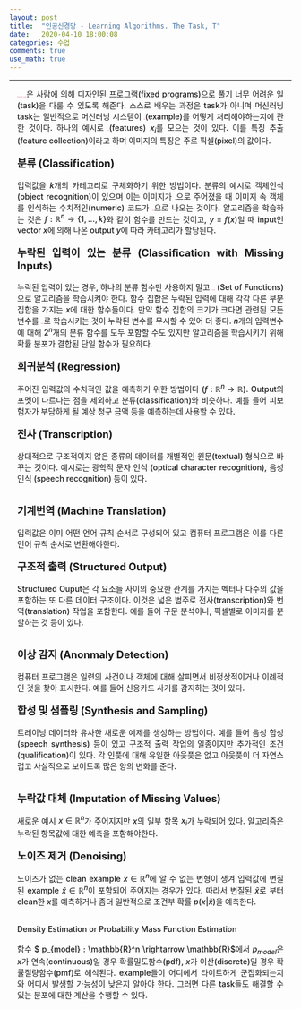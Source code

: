 ```yaml
---
layout: post
title:  "인공신경망 - Learning Algorithms. The Task, T"
date:   2020-04-10 18:00:08
categories: 수업
comments: true 
use_math: true
---
```

-----

<div style = "font-weight:500; font-size:1.0em; margin-left: 1em; margin-right: 1em;text-align:justify; ">

<b style = "color:#d7385e;font-size:1.2">머신러닝(machine learning)</b>은 사람에 의해 디자인된 프로그램(fixed programs)으로 풀기 너무 어려운 일(task)을 다룰 수 있도록 해준다. 스스로 배우는 과정은 task가 아니며 머신러닝 task는 일반적으로 머신러닝 시스템이 <b style = "color:#d7385e;font-size:1.2">예시</b>(example)를 어떻게 처리해야하는지에 관한 것이다. 하나의 예시로 <b style = "color:#d7385e;font-size:1.2">특징</b>(features) $x_i$를 모으는 것이 있다. 이를 특징 추출(feature collection)이라고 하며 이미지의 특징은 주로 픽셀(pixel)의 값이다.
<br><br>
<span style = "font-weight:700; font-size:1.3em;  margin-right: 1em;">
분류 (Classification)
</span>
<br><br>
입력값을 $k$개의 카테고리로 구체화하기 위한 방법이다. 분류의 예시로 객체인식 (object recognition)이 있으며 이는 이미지가 <b style = "color:#d7385e;font-size:1.2">input</b>으로 주어졌을 때 이미지 속 객체를 인식하는 수치적인(numeric) 코드가 <b style = "color:#d7385e;font-size:1.2">output</b>으로 나오는 것이다. 알고리즘을 학습하는 것은 $f : \mathbb{R}^{n} \rightarrow\{1, \ldots, k\}$와 같이 함수를 만드는 것이고, $y=f(x)$일 때 input인 vector $x$에 의해 나온 output $y$에 따라 카테고리가 할당된다. 
<br><br>
<span style = "font-weight:700; font-size:1.3em;  margin-right: 1em;">
누락된 입력이 있는 분류 (Classification with Missing Inputs)
</span>
<br><br>
누락된 입력이 있는 경우, 하나의 분류 함수만 사용하지 말고 <b style = "color:#d7385e;font-size:1.2">함수 집합</b> (Set of Functions)으로 알고리즘을 학습시켜야 한다. 함수 집합은 누락된 입력에 대해 각각 다른 부분집합을 가지는 $x$에 대한 함수들이다. 만약 함수 집합의 크기가 크다면 관련된 모든 변수를 <b style = "color:#d7385e;font-size:1.2">확률 분포</b>로 학습시키는 것이 누락된 변수를 무시할 수 있어 더 좋다. $n$개의 입력변수에 대해 $2^n$개의 분류 함수를 모두 포함할 수도 있지만 알고리즘을 학습시키기 위해 확률 분포가 결합된 단일 함수가 필요하다. 
<br><br>
<span style = "font-weight:700; font-size:1.3em;  margin-right: 1em;">
회귀분석 (Regression)
</span>
<br><br>
주어진 입력값의 수치적인 값을 예측하기 위한 방법이다 ($f : \mathbb{R}^{n} \rightarrow \mathbb{R}$). Output의 포멧이 다르다는 점을 제외하고 분류(classification)와 비슷하다. 예를 들어 피보험자가 부담하게 될 예상 청구 금액 등을 예측하는데 사용할 수 있다. 
<br><br>
<span style = "font-weight:700; font-size:1.3em;  margin-right: 1em;">
전사 (Transcription)
</span>
<br><br>
상대적으로 구조적이지 않은 종류의 데이터를 개별적인 원문(textual) 형식으로 바꾸는 것이다. 예시로는 광학적 문자 인식 (optical character recognition), 음성 인식 (speech recognition) 등이 있다.  
<br><br>
<span style = "font-weight:700; font-size:1.3em;  margin-right: 1em;">
기계번역 (Machine Translation)
</span>
<br><br>
입력값은 이미 어떤 언어 규칙 순서로 구성되어 있고 컴퓨터 프로그램은 이를 다른 언어 규칙 순서로 변환해야한다. 
<br><br>
<span style = "font-weight:700; font-size:1.3em;  margin-right: 1em;">
구조적 출력 (Structured Output)
</span>
<br><br>
Structured Ouput은 각 요소들 사이의 중요한 관계를 가지는 벡터나 다수의 값을 포함하는 또 다른 데이터 구조이다. 이것은 넓은 범주로 전사(transcription)와 번역(translation) 작업을 포함한다. 예를 들어 구문 분석이나, 픽셀별로 이미지를 분할하는 것 등이 있다.   
<br><br>
<span style = "font-weight:700; font-size:1.3em;  margin-right: 1em;">
이상 감지 (Anonmaly Detection)
</span>
<br><br>
컴퓨터 프로그램은 일련의 사건이나 객체에 대해 살피면서 비정상적이거나 이례적인 것을 찾아 표시한다. 예를 들어 신용카드 사기를 감지하는 것이 있다. 
<br><br>
<span style = "font-weight:700; font-size:1.3em;  margin-right: 1em;">
합성 및 샘플링 (Synthesis and Sampling)
</span>
<br><br>
트레이닝 데이터와 유사한 새로운 예제를 생성하는 방법이다. 예를 들어 음성 합성 (speech synthesis) 등이 있고 구조적 출력 작업의 일종이지만 추가적인 조건(qualification)이 있다. 각 인풋에 대해 유일한 아웃풋은 없고 아웃풋이 더 자연스럽고 사실적으로 보이도록 많은 양의 변화를 준다.   
<br><br>
<span style = "font-weight:700; font-size:1.3em;  margin-right: 1em;">
누락값 대체 (Imputation of Missing Values)
</span>
<br><br>
새로운 예시 $x \in \mathbb{R}^n$가 주어지지만 $x$의 일부 항목 $x_i$가 누락되어 있다. 알고리즘은 누락된 항목값에 대한 예측을 포함해야한다. 
<br><br>
<span style = "font-weight:700; font-size:1.3em;  margin-right: 1em;">
노이즈 제거 (Denoising)
</span>
<br><br>
노이즈가 없는 clean example $x \in \mathbb{R}^n$에 알 수 없는 변형이 생겨 입력값에 변질된 example $\tilde{x} \in \mathbb{R}^{n}$이 포함되어 주어지는 경우가 있다. 따라서 변질된 $\tilde{x}$로 부터 clean한 $x$를 예측하거나 좀더 일반적으로 조건부 확률 $p(x|\tilde{x})$을 예측한다.
<br><br>
<span style = "font-weight:700; font-size:1.3em;  margin-right: 1em;">

Density Estimation or Probability Mass Function Estimation
</span>
<br><br>
함수 $ p_{model} : \mathbb{R}^n \rightarrow \mathbb{R}$에서 $p_{model}$은 $x$가 연속(continuous)일 경우 확률밀도함수(pdf), $x$가 이산(discrete)일 경우 확률질량함수(pmf)로 해석된다. example들이 어디에서 타이트하게 군집화되는지와 어디서 발생할 가능성이 낮은지 알아야 한다. 그러면 다른 task들도 해결할 수 있는 분포에 대한 계산을 수행할 수 있다.
<br><br>

